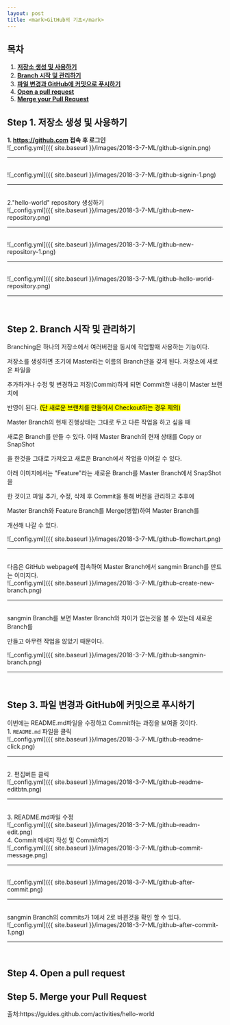 ```yaml
---
layout: post
title: <mark>GitHub의 기초</mark>
---
```

<h2>목차</h2>
<div class="well">
<ol>
  <li><a href = "#step1"><b>저장소 생성 및 사용하기</b></a></li>
  <li><a href = "#step2"><b>Branch 시작 및 관리하기</b></a></li>
  <li><a href = "#step3"><b>파일 변경과 GitHub에 커밋으로 푸시하기</b></a></li>
  <li><a href = "#step4"><b>Open a pull request</b></a></li>
  <li><a href = "#step5"><b>Merge your Pull Request</b></a></li>
</ol>
</div>

<h2 id = "step1">Step 1. 저장소 생성 및 사용하기</h2>
<div class="well well-sm">
<b>1. <a href = "https://github.com">https://github.com</a> 접속 후 로그인</b>
</div>
![_config.yml]({{ site.baseurl }}/images/2018-3-7-ML/github-signin.png)
<hr><br>
![_config.yml]({{ site.baseurl }}/images/2018-3-7-ML/github-signin-1.png)
<hr><br>
<div class="well well-sm">
2."hello-world" repository 생성하기
</div>
![_config.yml]({{ site.baseurl }}/images/2018-3-7-ML/github-new-repository.png)
<hr><br>
![_config.yml]({{ site.baseurl }}/images/2018-3-7-ML/github-new-repository-1.png)
<hr><br>
![_config.yml]({{ site.baseurl }}/images/2018-3-7-ML/github-hello-world-repository.png)
<hr><br>

<h2 id = "step2">Step 2. Branch 시작 및 관리하기</h2>
<div class="well well-sm">
Branching은 하나의 저장소에서 여러버전을 동시에 작업할때 사용하는 기능이다.

저장소를 생성하면 초기에 Master라는 이름의 Branch만을 갖게 된다. 저장소에 새로운 파일을

추가하거나 수정 및 변경하고 저장(Commit)하게 되면 Commit한 내용이 Master 브랜치에

반영이 된다. <mark>(단 새로운 브랜치를 만들어서 Checkout하는 경우 제외)</mark>
</div>

<div class="well well-sm">
Master Branch의 현재 진행상태는 그대로 두고 다른 작업을 하고 싶을 때

새로운 Branch를 만들 수 있다. 이때 Master Branch의 현재 상태를 Copy or SnapShot

을 한것을 그대로 가져오고 새로운 Branch에서 작업을 이어갈 수 있다.

아래 이미지에서는 "Feature"라는 새로운 Branch를 Master Branch에서 SnapShot을

한 것이고 파일 추가, 수정, 삭제 후 Commit을 통해 버전을 관리하고 추후에

Master Branch와 Feature Branch를 Merge(병합)하여 Master Branch를

개선해 나갈 수 있다.
</div>
![_config.yml]({{ site.baseurl }}/images/2018-3-7-ML/github-flowchart.png)
<hr><br>

<div class="well well-sm">
다음은 GitHub webpage에 접속하여 Master Branch에서 sangmin Branch를 만드는 이미지다.
</div>
![_config.yml]({{ site.baseurl }}/images/2018-3-7-ML/github-create-new-branch.png)
<hr><br>

<div class="well well-sm">
sangmin Branch를 보면 Master Branch와 차이가 없는것을 볼 수 있는데 새로운 Branch를

만들고 아무런 작업을 않았기 때문이다.
</div>
![_config.yml]({{ site.baseurl }}/images/2018-3-7-ML/github-sangmin-branch.png)
<hr><br>

<h2 id = "step3">Step 3. 파일 변경과 GitHub에 커밋으로 푸시하기</h2>
<div class="well well-sm">
이번에는 README.md파일을 수정하고 Commit하는 과정을 보여줄 것이다.
</div>

<div class="well well-sm">
1. <code class="highlighter-rouge">README.md</code> 파일을 클릭
</div>
![_config.yml]({{ site.baseurl }}/images/2018-3-7-ML/github-readme-click.png)
<hr><br>
<div class="well well-sm">
2. 편집버튼 클릭
</div>
![_config.yml]({{ site.baseurl }}/images/2018-3-7-ML/github-readme-editbtn.png)
<hr><br>
<div class="well well-sm">
3. README.md파일 수정
</div>
![_config.yml]({{ site.baseurl }}/images/2018-3-7-ML/github-readm-edit.png)
<div class="well well-sm">
4. Commit 메세지 작성 및 Commit하기
</div>
![_config.yml]({{ site.baseurl }}/images/2018-3-7-ML/github-commit-message.png)
<hr><br>
![_config.yml]({{ site.baseurl }}/images/2018-3-7-ML/github-after-commit.png)
<hr><br>
<div class="well well-sm">
sangmin Branch의 commits가 1에서 2로 바뀐것을 확인 할 수 있다.
</div>
![_config.yml]({{ site.baseurl }}/images/2018-3-7-ML/github-after-commit-1.png)
<hr><br>
<h2 id = "step4">Step 4. Open a pull request</h2>
<div class="well well-sm">

</div>

<h2 id = "step5">Step 5. Merge your Pull Request</h2>
<div class="well well-sm">

</div>

<p>출처:<a>https://guides.github.com/activities/hello-world</a></p>
